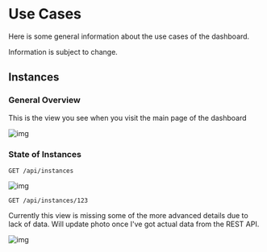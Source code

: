 # Use Cases

Here is some general information about the use cases of the dashboard.

Information is subject to change.

## Instances

### General Overview

This is the view you see when you visit the main page of the dashboard

![img](http://i.imgur.com/WeHwwRI.png)

### State of Instances

`GET /api/instances`

![img](http://i.imgur.com/X0LA8Sy.png)

`GET /api/instances/123`

Currently this view is missing some of the more advanced details due to lack of data. Will update photo once I've got actual data from the REST API.

![img](http://i.imgur.com/RBI7mru.png)
